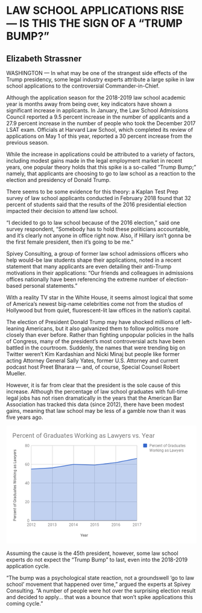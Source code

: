 # LAW SCHOOL APPLICATIONS RISE — IS THIS THE SIGN OF A “TRUMP BUMP?”
## Elizabeth Strassner

WASHINGTON — In what may be one of the strangest side effects of the Trump presidency, some legal industry experts attribute a large spike in law school applications to the controversial Commander-in-Chief.

Although the application season for the 2018-2019 law school academic year is months away from being over, key indicators have shown a significant increase in applicants. In January, the Law School Admissions Council reported a 9.5 percent increase in the number of applicants and a 27.9 percent increase in the number of people who took the December 2017 LSAT exam. Officials at Harvard Law School, which completed its review of applications on May 1 of this year, reported a 30 percent increase from the previous season.

While the increase in applications could be attributed to a variety of factors, including modest gains made in the legal employment market in recent years, one popular theory holds that this spike is a so-called “Trump Bump;” namely, that applicants are choosing to go to law school as a reaction to the election and presidency of Donald Trump.

There seems to be some evidence for this theory: a Kaplan Test Prep survey of law school applicants conducted in February 2018 found that 32 percent of students said that the results of the 2016 presidential election impacted their decision to attend law school. 

“I decided to go to law school because of the 2016 election,” said one survey respondent, “Somebody has to hold these politicians accountable, and it’s clearly not anyone in office right now. Also, if Hillary isn’t gonna be the first female president, then it’s going to be me.”

Spivey Consulting, a group of former law school admissions officers who help would-be law students shape their applications, noted in a recent statement that many applicants are even detailing their anti-Trump motivations in their applications: “Our friends and colleagues in admissions offices nationally have been referencing the extreme number of election-based personal statements.”

With a reality TV star in the White House, it seems almost logical that some of America’s newest big-name celebrities come not from the studios of Hollywood but from quiet, fluorescent-lit law offices in the nation’s capital. 

The election of President Donald Trump may have shocked millions of left-leaning Americans, but it also galvanized them to follow politics more closely than ever before. Rather than fighting unpopular policies in the halls of Congress, many of the president’s most controversial acts have been battled in the courtroom. Suddenly, the names that were trending big on Twitter weren’t Kim Kardashian and Nicki Minaj but people like former acting Attorney General Sally Yates, former U.S. Attorney and current podcast host Preet Bharara — and, of course, Special Counsel Robert Mueller. 

However, it is far from clear that the president is the sole cause of this increase. Although the percentage of law school graduates with full-time legal jobs has not risen dramatically in the years that the American Bar Association has tracked this data (since 2012), there have been modest gains, meaning that law school may be less of a gamble now than it was five years ago.

![JD Graduates Working Full-Time As Lawyers](https://github.com/elizabethstrassner/digitalframeworks/blob/master/JD%20Grads%20Working%20as%20Lawyers.png)

Assuming the cause is the 45th president, however, some law school experts do not expect the “Trump Bump” to last, even into the 2018-2019 application cycle.

“The bump was a psychological state reaction, not a groundswell ‘go to law school’ movement that happened over time,” argued the experts at Spivey Consulting. “A number of people were hot over the surprising election result and decided to apply… that was a bounce that won’t spike applications this coming cycle.”

